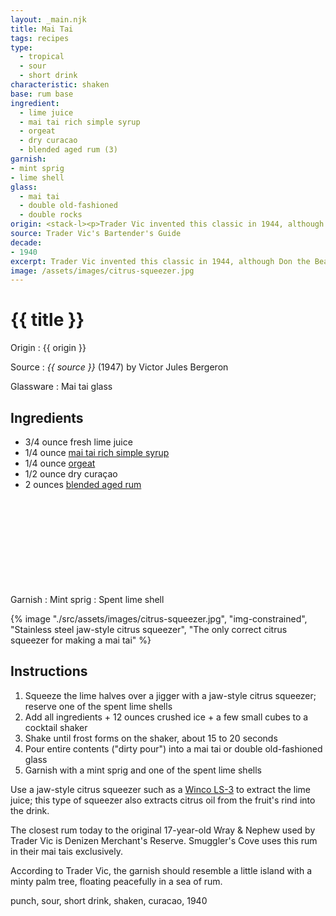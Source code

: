 ```yaml
---
layout: _main.njk
title: Mai Tai
tags: recipes
type: 
  - tropical
  - sour
  - short drink
characteristic: shaken
base: rum base
ingredient:
  - lime juice
  - mai tai rich simple syrup
  - orgeat
  - dry curacao
  - blended aged rum (3)
garnish:
- mint sprig
- lime shell
glass:
  - mai tai
  - double old-fashioned
  - double rocks
origin: <stack-l><p>Trader Vic invented this classic in 1944, although Don the Beachcomber claims it was merely a copy of his Q.B. Cooler. Don also claimed to have invented the mai tai, but in 1970 an out-of-court settlement awarded the naming rights to Vic.</p><p>According to legend, Vic was entertaining two friends from Tahiti, Ham and Carrie Guild, when he concocted the recipe. When Carrie sipped the elixir, she exclaimed <q><span lang="ty">Maita'i Roe A'e</span></q> (<q>Out of this World&thinsp;—&thinsp;The Best</q>), giving the drink its moniker.</p>
source: Trader Vic's Bartender's Guide
decade:
- 1940
excerpt: Trader Vic invented this classic in 1944, although Don the Beachcomber claims it was merely a copy of his Q.B. Cooler.
image: /assets/images/citrus-squeezer.jpg
---
```


<!-- markdownlint-disable MD025 -->
# {{ title }}
<!-- markdownlint-enable MD025 -->

Origin
  : {{ origin }}

Source
  : <cite><span data-pagefind-filter="Source">{{ source }}</span></cite> (1947) by  Victor Jules Bergeron

Glassware
  : <span data-pagefind-filter="Glassware">Mai tai glass</span>

## Ingredients

* 3/4 ounce fresh lime juice
* 1/4 ounce [mai tai rich simple syrup](/mixes/mai-tai-rich-simple-syrup/)
* 1/4 ounce [orgeat](/mixes/orgeat/)
* 1/2 ounce dry curaçao
* 2 ounces [blended aged rum](/rums/05-rum-blended-aged/)<icon-l space="1em" class="bigger" label="(3)"><span class="with-icon"><svg class="icon"><use href="/assets/images/icons/circle-3.svg#circle-3"></use></svg></span></icon-l>

Garnish
  : <span data-pagefind-filter="Garnish">Mint sprig</span>
  : Spent lime shell

<tiki-dialog-img>

  {% image "./src/assets/images/citrus-squeezer.jpg", "img-constrained", "Stainless steel jaw-style citrus squeezer", "The only correct citrus squeezer for making a mai tai" %}

</tiki-dialog-img>
<!-- Needed to keep markdown from messing up -->

## Instructions

1. Squeeze the lime halves over a jigger with a jaw-style citrus squeezer; reserve one of the spent lime shells
2. Add all ingredients + 12 ounces crushed ice + a few small cubes to a cocktail shaker
3. Shake until frost forms on the shaker, about 15 to 20 seconds
4. Pour entire contents ("dirty pour") into a mai tai or double old-fashioned glass
5. Garnish with a mint sprig and one of the spent lime shells

<tiki-callout type="tip">

  Use a jaw-style citrus squeezer such as a <a href="https://www.amazon.com/Winco-LS-3-Lemon-Lime-Squeezer/dp/B000HVQCKY" target="_blank" rel="external noopener">Winco LS-3</a> to extract the lime juice; this type of squeezer also extracts citrus oil from the fruit's rind into the drink.

</tiki-callout>

<tiki-callout type="tip">

  The closest rum today to the original 17-year-old Wray & Nephew used by Trader Vic is Denizen Merchant's Reserve. Smuggler's Cove uses this rum in their mai tais exclusively.

</tiki-callout>

<tiki-callout type="tip">

  According to Trader Vic, the garnish should resemble a little island with a minty palm tree, floating peacefully in a sea of rum.

</tiki-callout>

<div
  data-pagefind-filter="
  "
>
</div>

<div
  class="sr-only"
  data-cat[0]="Drink"
  data-type[0]="Tropical"
  data-type[1]="Sour"
  data-type[2]="Short drink"
  data-char[0]="Shaken"
  data-base[0]="Rum/Cane spirits"
  data-ingredient[0]="Lime juice"
  data-ingredient[1]="Mai tai rich simple syrup"
  data-ingredient[2]="Orgeat"
  data-ingredient[3]="Curaçao, dry"
  data-ingredient[4]="Curaçao"
  data-ingredient[5]="Blended aged rum [3]"
  data-origin[0]="Trader Vic"
  data-origin[1]="Victor Bergeron"
  data-garnish[0]="Lime shell"
  data-decade[0]="1940"
  data-pagefind-filter="
    Category[data-cat[0]],
    Type[data-type[0]],
    Type[data-type[1]],
    Type[data-type[2]],
    Characteristic[data-char[0]],
    Base[data-base[0]],
    Ingredient[data-ingredient[0]],
    Ingredient[data-ingredient[1]],
    Ingredient[data-ingredient[2]],
    Ingredient[data-ingredient[3]],
    Ingredient[data-ingredient[4]],
    Ingredient[data-ingredient[5]],
    Origin[data-origin[0]],
    Origin[data-origin[1]],
    Garnish[data-garnish[0]],
    Decade[data-decade[0]]
  "
>
</div>

<div class="keywords" aria-hidden>punch, sour, short drink, shaken, curacao, 1940</div>

